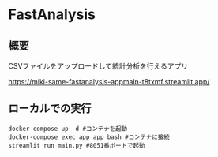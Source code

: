 # FastAnalysis

## 概要
CSVファイルをアップロードして統計分析を行えるアプリ

https://miki-same-fastanalysis-appmain-t8txmf.streamlit.app/

## ローカルでの実行
```
docker-compose up -d #コンテナを起動
docker-compose exec app app bash #コンテナに接続
streamlit run main.py #8051番ポートで起動
```
